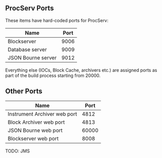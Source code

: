 ## ProcServ Ports

These items have hard-coded ports for ProcServ:

| Name | Port |
|------|------|
| Blockserver | 9006 |
| Database server | 9009 |
| JSON Bourne server | 9012 |

Everything else (IOCs, Block Cache, archivers etc.) are assigned ports as part of the build process starting from 20000.

## Other Ports

| Name | Port |
|------|------|
| Instrument Archiver web port | 4812 |
| Block Archiver web port | 4813 |
| JSON Bourne web port | 60000 |
| Blockserver web port | 8008 |

TODO: JMS



